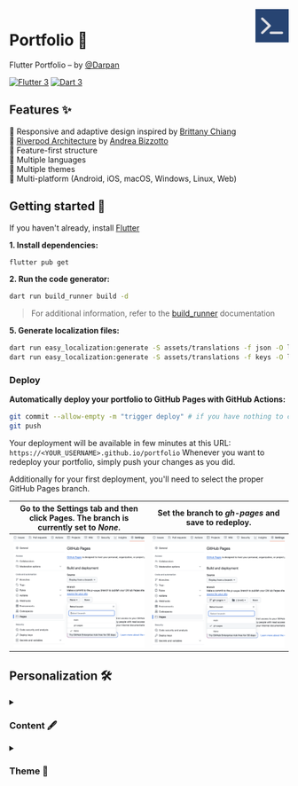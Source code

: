 <img src="assets/images/logo.png" align="right" width="60px"/>

# Portfolio 💙

Flutter Portfolio – by [@Darpan](https://github.com/darpanthummar28)

[![Flutter 3](https://img.shields.io/badge/Flutter-3.32-02569b.svg?style=flat-square&logo=flutter&logoColor=13b9fd)](https://flutter.dev/)
[![Dart 3](https://img.shields.io/badge/Dart-3.8-0175c2.svg?style=flat-square&logo=dart&logoColor=13b9fd)](https://dart.dev/)

## Features ✨

💙 Responsive and adaptive design inspired by [Brittany Chiang](https://brittanychiang.com)\
💙 [Riverpod Architecture](https://codewithandrea.com/articles/flutter-app-architecture-riverpod-introduction/) by [Andrea Bizzotto](https://github.com/bizz84)\
💙 Feature-first structure\
💙 Multiple languages\
💙 Multiple themes\
💙 Multi-platform (Android, iOS, macOS, Windows, Linux, Web)

## Getting started 🚀

If you haven't already, install [Flutter](https://docs.flutter.dev/get-started/install)

**1. Install dependencies:**

```bash
flutter pub get
```

**2. Run the code generator:**

```bash
dart run build_runner build -d
```

> For additional information, refer to the [build_runner](https://pub.dev/packages/build_runner) documentation

<a id="generate-localization-files" style="text-decoration:none">**5. Generate localization files:**</a>

```bash
dart run easy_localization:generate -S assets/translations -f json -O lib/src/localization/generated -o locale_json.g.dart
dart run easy_localization:generate -S assets/translations -f keys -O lib/src/localization/generated -o locale_keys.g.dart
```

### Deploy

<a id="deploy" style="text-decoration:none">**Automatically deploy your portfolio to GitHub Pages with GitHub Actions:**</a>

```bash
git commit --allow-empty -m "trigger deploy" # if you have nothing to commit
git push
```

Your deployment will be available in few minutes at this URL: `https://<YOUR_USERNAME>.github.io/portfolio`
Whenever you want to redeploy your portfolio, simply push your changes as you did.

Additionally for your first deployment, you'll need to select the proper GitHub Pages branch.

| Go to the Settings tab and then click Pages. The branch is currently set to _None_. | Set the branch to _gh-pages_ and save to redeploy.  |
| ----------------------------------------------------------------------------------- | --------------------------------------------------- |
| ![](./docs/images/github-pages-branch-none.png)                                     | ![](./docs/images/github-pages-branch-gh-pages.png) |

## Personalization 🛠️

<details>
  <summary><h3>Content 🖋</h3></summary>

**1. Portfolio Content:**\
Customize the portfolio content by modifying or adding JSON translation files within the [`assets/translations`](assets/translations) folder. Don't forget to [re-generate your localization files](#generate-localization-files) when working locally. For an understanding of how JSON translation files are structured, refer to the [translation template](docs/translation-template.md)

If you add or remove a JSON translation file, remember to update the `languages` key in your other translation files.

> For additional information, refer to the [easy_localization](https://pub.dev/packages/easy_localization) documentation

**2. Your description:**\
Update your description content in the `build/web/index.html`:

```html
<meta name="description" content="..." />
```

</details>

<details>
  <summary><h3>Theme 🎨</h3></summary>

**1. Launcher Icon and Splash Screen:**\
Update your launcher icon and your splash screen in the [`pubspec.yaml`](pubspec.yaml)

Then, run:

```bash
dart run flutter_launcher_icons
dart run flutter_native_splash:create
```

> For additional information, refer to the [flutter_launcher_icons](https://pub.dev/packages/flutter_launcher_icons) and [flutter_native_splash](https://pub.dev/packages/flutter_native_splash) documentations

</details>

